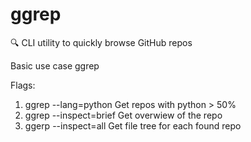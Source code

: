 # ggrep
:mag: CLI utility to quickly browse GitHub repos

Basic use case
ggrep <repo-name-tokens-splitted>


Flags:
1. ggrep --lang=python <repo-name-tokens-splitted>
    Get repos with python > 50%
2. ggrep --inspect=brief <repo-name-tokens-splitted>
    Get overwiew of the repo
3. ggerp --inspect=all <repo-name-tokens-splitted>
    Get file tree for each found repo
